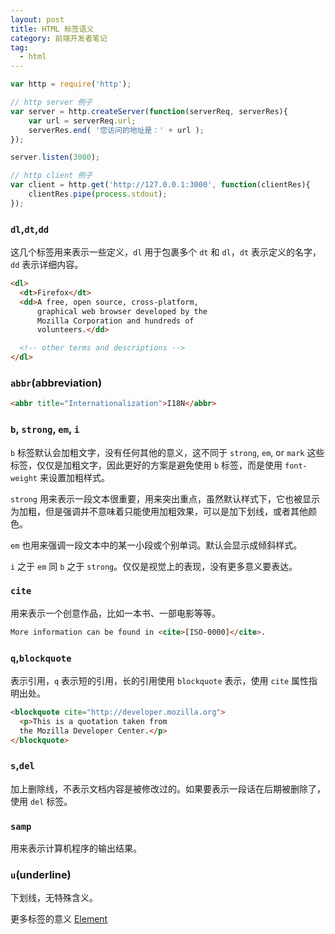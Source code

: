 ```yaml
---
layout: post
title: HTML 标签语义
category: 前端开发者笔记
tag:
  - html
---
```



```js
var http = require('http');

// http server 例子
var server = http.createServer(function(serverReq, serverRes){
    var url = serverReq.url;
    serverRes.end( '您访问的地址是：' + url );
});

server.listen(3000);

// http client 例子
var client = http.get('http://127.0.0.1:3000', function(clientRes){
    clientRes.pipe(process.stdout);
});
```

### `dl`,`dt`,`dd`

这几个标签用来表示一些定义，`dl` 用于包裹多个 `dt` 和 `dl`，`dt` 表示定义的名字，`dd` 表示详细内容。

```html
<dl>
  <dt>Firefox</dt>
  <dd>A free, open source, cross-platform,
      graphical web browser developed by the
      Mozilla Corporation and hundreds of
      volunteers.</dd>

  <!-- other terms and descriptions -->
</dl>
```

### `abbr`(abbreviation)

```html
<abbr title="Internationalization">I18N</abbr>
```

### `b`, `strong`, `em`, `i`

`b` 标签默认会加粗文字，没有任何其他的意义，这不同于 `strong`, `em`, or `mark` 这些标签，仅仅是加粗文字，因此更好的方案是避免使用 `b` 标签，而是使用 `font-weight` 来设置加粗样式。

`strong` 用来表示一段文本很重要，用来突出重点，虽然默认样式下，它也被显示为加粗，但是强调并不意味着只能使用加粗效果，可以是加下划线，或者其他颜色。

`em` 也用来强调一段文本中的某一小段或个别单词。默认会显示成倾斜样式。

`i` 之于 `em` 同 `b` 之于 `strong`。仅仅是视觉上的表现，没有更多意义要表达。

### `cite`

用来表示一个创意作品，比如一本书、一部电影等等。

```html
More information can be found in <cite>[ISO-0000]</cite>.
```

### `q`,`blockquote`

表示引用，`q` 表示短的引用，长的引用使用 `blockquote` 表示，使用 `cite` 属性指明出处。

```html
<blockquote cite="http://developer.mozilla.org">
  <p>This is a quotation taken from
  the Mozilla Developer Center.</p>
</blockquote>
```

### `s`,`del`

加上删除线，不表示文档内容是被修改过的。如果要表示一段话在后期被删除了，使用 `del` 标签。

### `samp`

用来表示计算机程序的输出结果。

### `u`(underline)

下划线，无特殊含义。


更多标签的意义 [Element](https://developer.mozilla.org/en-US/docs/Web/HTML/Element)
